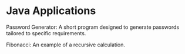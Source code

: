 # Java Applications

Password Generator:
A short program designed to generate passwords tailored to specific requirements.

Fibonacci:
An example of a recursive calculation.
